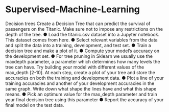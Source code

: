 # Supervised-Machine-Learning
Decision trees
Create a Decision Tree that can predict the survival of passengers on the
Titanic. Make sure not to impose any restrictions on the depth of the tree.
● Load the titanic.csv dataset into a Jupyter notebook. This dataset comes
from here.
● Select relevant variables from the data and split the data into a training,
development, and test set.
● Train a decision tree and make a plot of it.
● Compute your model’s accuracy on the development set.
● For tree pruning in Sklearn we usually use the maxdepth parameter, a
parameter which determines how many levels the tree can have. Try
building your model with different values of the max_depth [2-10]. At each
step, create a plot of your tree and store the accuracies on both the training
and development data.
● Plot a line of your training accuracies and another of your development
accuracies in the same graph. Write down what shape the lines have and
what this shape means.
● Pick an optimum value for the max_depth parameter and train your final
decision tree using this parameter
● Report the accuracy of your final model on the test data.
